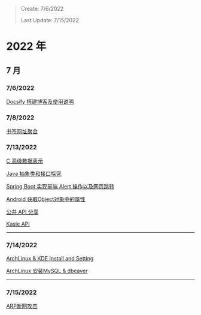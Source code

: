 > Create: 7/6/2022
> 
> Last Update: 7/15/2022

# **2022 年**

## **7 月**

### **7/6/2022**

[Docsify 搭建博客及使用说明](/2022/07/docsify.md)

### **7/8/2022**

[书签网址聚合](/2022/07/bookmark.md)

### **7/13/2022**
[C 高级数据表示](/2022/07/c-advanced-data.md)

[Java 抽象类和接口探究](/2022/07/java-base-abstract-class-and-interface.md)

[Spring Boot 实现前端 Alert 操作以及网页跳转](/2022/07/spring-boot-alert-in-browser.md)

[Android 获取Object对象中的属性](/2022/07/android-get-object-value.md)

[公共 API 分享](2022/07/public-api.md)

[Kasie API](/2022/07/kasie-api.md)

---
### **7/14/2022**
[ArchLinux & KDE Install and Setting](/2022/07/archlinux-kde-install-and-setting.md)

[ArchLinux 安装MySQL & dbeaver](/2022/07/archlinux-mysql-dbeaver.md)

---
### **7/15/2022**
[ARP断网攻击](/2022/07/arp.md)